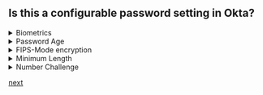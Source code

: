 ## Is this a configurable password setting in Okta?

<details>
  <summary>Biometrics</summary>
<p>
  No
</p>
</details>

<details>
  <summary>Password Age</summary>
<p>
  Yes
</p>
</details>

<details>
  <summary>FIPS-Mode encryption</summary>
<p>
  No
</p>
</details>

<details>
  <summary>Minimum Length</summary>
<p>
  Yes
</p>
</details>

<details>
  <summary>Number Challenge</summary>
<p>
  No
</p>
</details>


[next](17.md)
